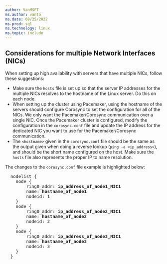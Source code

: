 ```yaml
---
author: VanMSFT
ms.author: vanto
ms.date: 08/25/2022
ms.prod: sql
ms.technology: linux
ms.topic: include
---
```

## Considerations for multiple Network Interfaces (NICs)

When setting up high availability with servers that have multiple NICs, follow these suggestions:

- Make sure the `hosts` file is set up so that the server IP addresses for the multiple NICs resolves to the hostname of the Linux server. Do this on each node.
- When setting up the cluster using Pacemaker, using the hostname of the servers should configure Corosync to set the configuration for all of the NICs. We only want the Pacemaker/Corosync communication over a single NIC. Once the Pacemaker cluster is configured, modify the configuration in the `corosync.conf` file and update the IP address for the dedicated NIC you want to use for the Pacemaker/Corosync communication.
- The `<hostname>` given in the `corosync.conf` file should be the same as the output given when doing a reverse lookup (`ping -a <ip_address>`), and should be the short name configured on the host. Make sure the `hosts` file also represents the proper IP to name resolution.

The changes to the `corosync.conf` file example is highlighted below:

  <pre>
  nodelist {
    node {
        ring0_addr: <b>ip_address_of_node1_NIC1</b>
        name: <b>hostname_of_node1</b>
        nodeid: 1
    }
    node {
        ring0_addr: <b>ip_address_of_node2_NIC1</b>
        name: <b>hostname_of_node2</b>
        nodeid: 2
    }
    node {
        ring0_addr: <b>ip_address_of_node3_NIC1</b>
        name: <b>hostname_of_node3</b>
        nodeid: 3
    }
  }
  </pre>